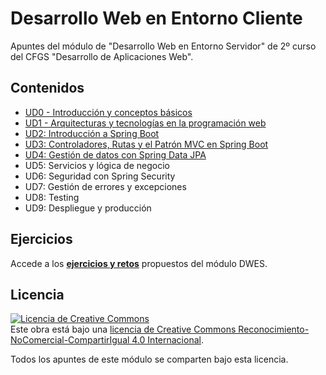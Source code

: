 # Desarrollo Web en Entorno Cliente
Apuntes del módulo de "Desarrollo Web en Entorno Servidor" de 2º curso del CFGS "Desarrollo de Aplicaciones Web". 

## Contenidos
- [UD0 - Introducción y conceptos básicos](./UD0-Introduccion/README.md)
- [UD1 - Arquitecturas y tecnologías en la programación web](./UD1-Arquitecturasytecnologias.md)
- [UD2: Introducción a Spring Boot](./UD2-Introduccion-a-spring-boot.md)
- [UD3: Controladores, Rutas y el Patrón MVC en Spring Boot](./UD3-Controladores-rutas-mvc.md)
- [UD4: Gestión de datos con Spring Data JPA](./UD4-Spring-Data-JPA.md)
- UD5: Servicios y lógica de negocio
- UD6: Seguridad con Spring Security
- UD7: Gestión de errores y excepciones
- UD8: Testing
- UD9: Despliegue y producción

## Ejercicios
Accede a los **[ejercicios y retos](./ejercicios.md)** propuestos del módulo DWES.


## Licencia
<a rel="license" href="http://creativecommons.org/licenses/by-nc-sa/4.0/"><img alt="Licencia de Creative Commons" style="border-width:0" src="https://i.creativecommons.org/l/by-nc-sa/4.0/88x31.png" /></a><br />Este obra está bajo una <a rel="license" href="http://creativecommons.org/licenses/by-nc-sa/4.0/">licencia de Creative Commons Reconocimiento-NoComercial-CompartirIgual 4.0 Internacional</a>.

Todos los apuntes de este módulo se comparten bajo esta licencia.